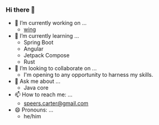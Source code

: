 ### Hi there 👋

<!--
**Carter907/Carter907** is a ✨ _special_ ✨ repository because its `README.md` (this file) appears on your GitHub profile.

Here are some ideas to get you started:

- 🔭 I’m currently working on ...
- 🌱 I’m currently learning ...
- 👯 I’m looking to collaborate on ...
- 🤔 I’m looking for help with ...
- 💬 Ask me about ...
- 📫 How to reach me: ...
- 😄 Pronouns: ...
- ⚡ Fun fact: ...
-->
- 🔭 I’m currently working on ...
  - [wing](https://github.com/Carter907/wing)
- 🌱 I’m currently learning ...
  - Spring Boot
  - Angular
  - Jetpack Compose
  - Rust
- 👯 I’m looking to collaborate on ...
  - I'm opening to any opportunity to harness my skills.
- 💬 Ask me about ...
  - Java core
- 📫 How to reach me: ...
  - speers.carter@gmail.com
- 😄 Pronouns: ...
  - he/him
